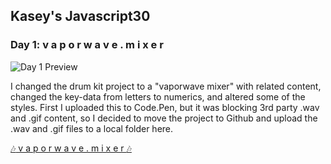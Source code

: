 ## Kasey's Javascript30

### Day 1: v a p o r w a v e . m i x e r

![Day 1 Preview](Day1/imgs/Day1_preview.png)

I changed the drum kit project to a "vaporwave mixer" with related content, changed the key-data from letters to numerics, and altered some of the styles. First I uploaded this to Code.Pen, but it was blocking 3rd party .wav and .gif content, so I decided to move the project to Github and upload the .wav and .gif files to a local folder here.

[:notes: v a p o r w a v e . m i x e r :notes:	](https://kaseywang.github.io/Javascript30/Day1/)
